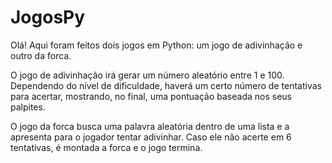 # JogosPy

Olá!
Aqui foram feitos dois jogos em Python: um jogo de adivinhação e outro da forca.

O jogo de adivinhação irá gerar um número aleatório entre 1 e 100. Dependendo do nível de dificuldade, haverá um certo número de tentativas para acertar, mostrando, no final, uma pontuação baseada nos seus palpites.

O jogo da forca busca uma palavra aleatória dentro de uma lista e a apresenta para o jogador tentar adivinhar. Caso ele não acerte em 6 tentativas, é montada a forca e o jogo termina.
